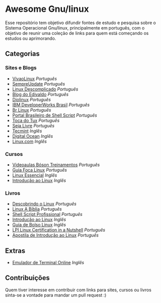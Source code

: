 # Awesome Gnu/linux
Esse repositório tem objetivo difundir fontes de estudo e pesquisa sobre o Sistema Operacional Gnu/linux, principalmente 
em português, com o objetivo de reunir uma coleção de links para quem está começando os estudos ou aprimorando. 

## Categorias


### Sites e Blogs
* [VivaoLinux](https://www.vivaolinux.com.br/)                             *Português*
* [SempreUpdate](http://www.sempreupdate.com.br/)                          *Português*
* [Linux Descomplicado](http://www.linuxdescomplicado.com.br/)             *Português*
* [Blog do Edivaldo](http://www.edivaldobrito.com.br/)                     *Português*
* [Diolinux](http://www.diolinux.com.br/)                                  *Português*
* [IBM DeveloperWorks Brasil](http://www.ibm.com/developerworks/br/linux/) *Português*
* [Br Linux](http://br-linux.org/)                                         *Português*
* [Portal Brasileiro de Shell Script](http://aurelio.net/shell/)           *Português*
* [Toca do Tux](http://www.tocadotux.com.br/)                              *Português*
* [Seja Livre](http://sejalivre.org/)                                      *Português*
* [Tecmint](http://www.tecmint.com/)                                       *Inglês*
* [Digital Ocean](https://www.digitalocean.com/community/tutorials)        *Inglês*
* [Linux.com](https://www.linux.com/tutorials)                             *Inglês* <br />

### Cursos
* [Videoaulas Bóson Treinamentos](https://www.youtube.com/watch?v=u16ZDPcf8Rc&list=PLucm8g_ezqNp92MmkF9p_cj4yhT-fCTl7) *Português*
* [Guia Foca Linux](http://www.guiafoca.org/) *Português*
* [Linux Essencial](https://www.netacad.com/courses/linux-essentials/) *Inglês*
* [Introdução ao Linux](https://www.edx.org/course/introduction-linux-linuxfoundationx-lfs101x-0) *Inglês* <br />

### Livros
* [Descobrindo o Linux](http://novatec.com.br/livros/linux3/) *Português*
* [Linux A Bíblia](https://www.amazon.com.br/Linux-B%C3%ADblia-Abrangente-Definitivo-Sobre-ebook/dp/B00OP04N8G) *Português*
* [Shell Script Profissional](https://www.amazon.com.br/Script-Profissional-Aurelio-Marinho-Jargas/dp/8575221523/ref=sr_1_11?s=books&ie=UTF8&qid=1476044455&sr=1-11&keywords=linux) *Português*
* [Introdução ao Linux](http://tldp.org/LDP/intro-linux/html/index.html) *Inglês*
* [Guia de Bolso Linux](http://tldp.org/LDP/Pocket-Linux-Guide/html/index.html) *Inglês* 
* [LPI Linux Certification in a Nutshell](http://www.altabooks.com.br/index.php?dispatch=attachments.getfile&attachment_id=1357%C2%A0) *Português* 
* [Apostila de Introdução ao Linux](http://br-linux.org/tutoriais/apostila_linux.sxw.pdf) *Português* <br />

## Extras
* [Emulador de Terminal Online](https://www.tutorialspoint.com/unix_terminal_online.php) *Inglês* <br />

## Contribuições
Quem tiver interesse em contribuir com links para sites, cursos ou livros sinta-se a vontade para mandar um pull request :)
